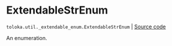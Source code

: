 # ExtendableStrEnum
`toloka.util._extendable_enum.ExtendableStrEnum` | [Source code](https://github.com/Toloka/toloka-kit/blob/v1.2.2/src/util/_extendable_enum.py#L67)

An enumeration.

